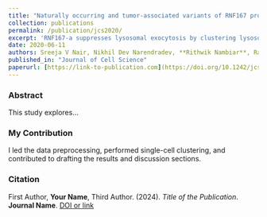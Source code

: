 ```yaml
---
title: "Naturally occurring and tumor-associated variants of RNF167 promote lysosomal exocytosis and plasma membrane resealing"
collection: publications
permalink: /publication/jcs2020/
excerpt: 'RNF167-a suppresses lysosomal exocytosis by clustering lysosomes, while its tumor-associated variants (K97N and RNF167-b) promote lysosome dispersion and plasma membrane repair.'
date: 2020-06-11
authors: Sreeja V Nair, Nikhil Dev Narendradev, **Rithwik Nambiar**, Rakesh Kumar, Srinivasa M Srinivasula
published_in: "Journal of Cell Science"
paperurl: [https://link-to-publication.com](https://doi.org/10.1242/jcs.239335)
---
```


### Abstract

This study explores...

### My Contribution

I led the data preprocessing, performed single-cell clustering, and contributed to drafting the results and discussion sections.

### Citation

First Author, **Your Name**, Third Author. (2024). *Title of the Publication*. **Journal Name**. [DOI or link](https://link-to-publication.com)

